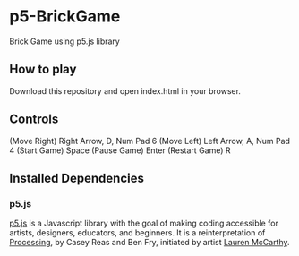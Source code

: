 # p5-BrickGame

Brick Game using p5.js library

## How to play

Download this repository and open index.html in your browser. 

## Controls 

(Move Right) Right Arrow, D, Num Pad 6
(Move Left) Left Arrow, A, Num Pad 4
(Start Game) Space
(Pause Game) Enter
(Restart Game) R

## Installed Dependencies

### p5.js

[p5.js](http://p5js.org) is a Javascript library with the goal of making coding accessible for artists, designers, educators, and beginners. It is a reinterpretation of [Processing](http://processing.org), by Casey Reas and Ben Fry, initiated by artist [Lauren McCarthy](http://www.lauren-mccarthy.com/).
